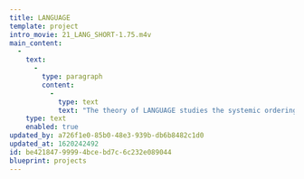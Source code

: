 ```yaml
---
title: LANGUAGE
template: project
intro_movie: 21_LANG_SHORT-1.75.m4v
main_content:
  -
    text:
      -
        type: paragraph
        content:
          -
            type: text
            text: "The theory of LANGUAGE studies the systemic ordering of relationships to serve communication.\_"
    type: text
    enabled: true
updated_by: a726f1e0-85b0-48e3-939b-db6b8482c1d0
updated_at: 1620242492
id: be421847-9999-4bce-bd7c-6c232e089044
blueprint: projects
---
```

